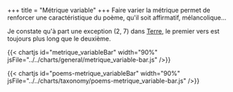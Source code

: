 +++
title = "Métrique variable"
+++
Faire varier la métrique permet de renforcer une caractéristique du poème, qu'il soit affirmatif, mélancolique...

Je constate qu'à part une exception (2, 7) dans [Terre](../../seasons/20_vingtieme_saison/terre), le premier vers est toujours plus long que le deuxième.

{{< chartjs id="metrique_variableBar" width="90%" jsFile="../../charts/general/metrique_variable-bar.js" />}}

{{< chartjs id="poems-metrique_variableBar" width="90%" jsFile="../../charts/taxonomy/poems-metrique_variable-bar.js" />}}
